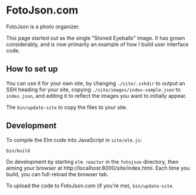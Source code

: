 # FotoJson.com

FotoJson is a photo organizer.

This page started out as the single "Stoned Eyeballs" image. It has
grown considerably, and is now primarily an example of how I build
user interface code.

## How to set up

You can use it for your own site, by changing `./site/.sshdir` to output an SSH heading for your site, copying `./site/images/index-sample.json` to `index.json`, and editing it to reflect the images you want to initially appear.

The `bin/update-site` to copy the files to your site.

## Development

To compile the Elm code into JavaScript in `site/elm.js`:

    bin/build
    
Do development by starting `elm reactor` in the `fotojson`
directory, then aiming your browser at
http://localhost:8000/site/index.html. Each time you build, you can
full-reload the browser tab.

To upload the code to FotoJson.com (if you're me), `bin/update-site`.
